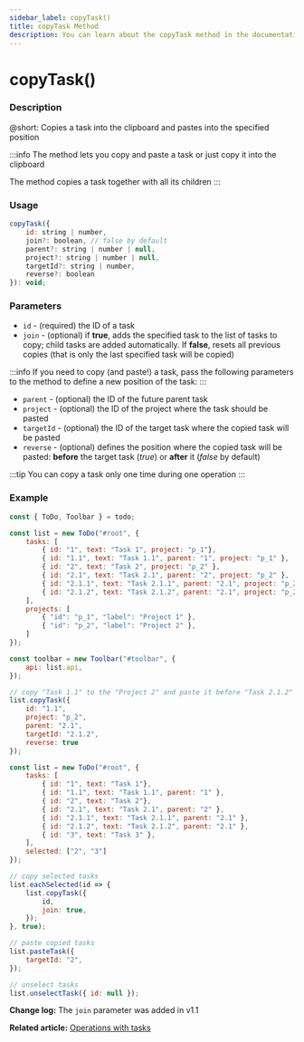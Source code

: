 ```yaml
---
sidebar_label: copyTask()
title: copyTask Method
description: You can learn about the copyTask method in the documentation of the DHTMLX JavaScript To Do List library. Browse developer guides and API reference, try out code examples and live demos, and download a free 30-day evaluation version of DHTMLX To Do List.
---
```


# copyTask()

### Description

@short: Copies a task into the clipboard and pastes into the specified position

:::info
The method lets you copy and paste a task or just copy it into the clipboard
 
The method copies a task together with all its children
:::

### Usage

~~~js
copyTask({
    id: string | number,
    join?: boolean, // false by default
    parent?: string | number | null,
    project?: string | number | null,
    targetId?: string | number,
    reverse?: boolean
}): void;
~~~

### Parameters

- `id` - (required) the ID of a task
- `join` - (optional) if **true**, adds the specified task to the list of tasks to copy; child tasks are added automatically. If **false**, resets all previous copies (that is only the last specified task will be copied)

:::info
If you need to copy (and paste!) a task, pass the following parameters to the method to define a new position of the task:
:::

- `parent` - (optional) the ID of the future parent task
- `project` - (optional) the ID of the project where the task should be pasted
- `targetId` - (optional) the ID of the target task where the copied task will be pasted
- `reverse` - (optional) defines the position where the copied task will be pasted: **before** the target task (*true*) or **after** it (*false* by default)

:::tip
You can copy a task only one time during one operation
:::

### Example

~~~js {23-29} title="Example 1. Copying one task"
const { ToDo, Toolbar } = todo;

const list = new ToDo("#root", {
	tasks: [
        { id: "1", text: "Task 1", project: "p_1"},
		{ id: "1.1", text: "Task 1.1", parent: "1", project: "p_1" },
        { id: "2", text: "Task 2", project: "p_2" },
        { id: "2.1", text: "Task 2.1", parent: "2", project: "p_2" },
		{ id: "2.1.1", text: "Task 2.1.1", parent: "2.1", project: "p_2" },
		{ id: "2.1.2", text: "Task 2.1.2", parent: "2.1", project: "p_2" },
    ],
    projects: [
        { "id": "p_1", "label": "Project 1" },
        { "id": "p_2", "label": "Project 2" },
    ]
});

const toolbar = new Toolbar("#toolbar", {
	api: list.api,
});

// copy "Task 1.1" to the "Project 2" and paste it before "Task 2.1.2"
list.copyTask({ 
    id: "1.1",
    project: "p_2",
    parent: "2.1",
    targetId: "2.1.2",
    reverse: true
});
~~~

~~~js title="Example 2. Copying multiple tasks"
const list = new ToDo("#root", {
	tasks: [
        { id: "1", text: "Task 1"},
		{ id: "1.1", text: "Task 1.1", parent: "1" },
        { id: "2", text: "Task 2"},
        { id: "2.1", text: "Task 2.1", parent: "2" },
		{ id: "2.1.1", text: "Task 2.1.1", parent: "2.1" },
		{ id: "2.1.2", text: "Task 2.1.2", parent: "2.1" },
        { id: "3", text: "Task 3" },
    ],
    selected: ["2", "3"]
});

// copy selected tasks
list.eachSelected(id => {
    list.copyTask({
        id,
        join: true,
    });
}, true);

// paste copied tasks
list.pasteTask({
    targetId: "2", 
});

// unselect tasks
list.unselectTask({ id: null });
~~~

**Change log:** The `join` parameter was added in v1.1

**Related article:** [Operations with tasks](guides/task_operations.md)

